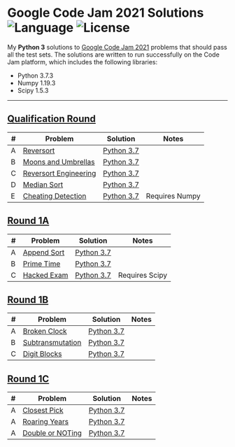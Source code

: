 # Google Code Jam 2021 Solutions ![Language](https://img.shields.io/badge/language-Python%203-orange) ![License](https://img.shields.io/github/license/theXYZT/codejam-2021)

My **Python 3** solutions to [Google Code Jam 2021](https://codingcompetitions.withgoogle.com/codejam/archive/2021) problems that should pass all the test sets. The solutions are written to run successfully on the Code Jam platform, which includes the following libraries:

 * Python 3.7.3
 * Numpy 1.19.3
 * Scipy 1.5.3

---

## [Qualification Round](https://codingcompetitions.withgoogle.com/codejam/round/000000000043580a)

| # | Problem | Solution | Notes |
|---|---------|----------|-------|
| A | [Reversort](https://codingcompetitions.withgoogle.com/codejam/round/000000000043580a/00000000006d0a5c) | [Python 3.7](https://github.com/theXYZT/codejam-2021/blob/master/Qualification%20Round/reversort.py) |  |
| B | [Moons and Umbrellas](https://codingcompetitions.withgoogle.com/codejam/round/000000000043580a/00000000006d1145) | [Python 3.7](https://github.com/theXYZT/codejam-2021/blob/master/Qualification%20Round/moons-and-umbrellas.py) |  |
| C | [Reversort Engineering](https://codingcompetitions.withgoogle.com/codejam/round/000000000043580a/00000000006d12d7) | [Python 3.7](https://github.com/theXYZT/codejam-2021/blob/master/Qualification%20Round/reversort-engineering.py) |  |
| D | [Median Sort](https://codingcompetitions.withgoogle.com/codejam/round/000000000043580a/00000000006d1284) | [Python 3.7](https://github.com/theXYZT/codejam-2021/blob/master/Qualification%20Round/median-sort.py) |  |
| E | [Cheating Detection](https://codingcompetitions.withgoogle.com/codejam/round/000000000043580a/00000000006d1155) | [Python 3.7](https://github.com/theXYZT/codejam-2021/blob/master/Qualification%20Round/cheating-detection.py) | Requires Numpy |


## [Round 1A](https://codingcompetitions.withgoogle.com/codejam/round/000000000043585d)

| # | Problem | Solution | Notes |
|---|---------|----------|-------|
| A | [Append Sort](https://codingcompetitions.withgoogle.com/codejam/round/000000000043585d/00000000007549e5) | [Python 3.7](https://github.com/theXYZT/codejam-2021/blob/master/Round%201A/append-sort.py) | |
| B | [Prime Time](https://codingcompetitions.withgoogle.com/codejam/round/000000000043585d/00000000007543d8) | [Python 3.7](https://github.com/theXYZT/codejam-2021/blob/master/Round%201A/prime-time.py) | |
| C | [Hacked Exam](https://codingcompetitions.withgoogle.com/codejam/round/000000000043585d/0000000000754750) | [Python 3.7](https://github.com/theXYZT/codejam-2021/blob/master/Round%201A/hacked-exam.py) | Requires Scipy |


## [Round 1B](https://codingcompetitions.withgoogle.com/codejam/round/0000000000435baf)

| # | Problem | Solution | Notes |
|---|---------|----------|-------|
| A | [Broken Clock](https://codingcompetitions.withgoogle.com/codejam/round/0000000000435baf/00000000007ae694) | [Python 3.7](https://github.com/theXYZT/codejam-2021/blob/master/Round%201B/broken-clock.py) | |
| B | [Subtransmutation](https://codingcompetitions.withgoogle.com/codejam/round/0000000000435baf/00000000007ae4aa) | [Python 3.7](https://github.com/theXYZT/codejam-2021/blob/master/Round%201B/subtransmutation.py) | |
| C | [Digit Blocks](https://codingcompetitions.withgoogle.com/codejam/round/0000000000435baf/00000000007ae37b) | [Python 3.7](https://github.com/theXYZT/codejam-2021/blob/master/Round%201B/digit-blocks.py) |  |


## [Round 1C](https://codingcompetitions.withgoogle.com/codejam/round/00000000004362d7)

| # | Problem | Solution | Notes |
|---|---------|----------|-------|
| A | [Closest Pick](https://codingcompetitions.withgoogle.com/codejam/round/00000000004362d7/00000000007c0f00) | [Python 3.7]() | |
| A | [Roaring Years](https://codingcompetitions.withgoogle.com/codejam/round/00000000004362d7/00000000007c0f01) | [Python 3.7]() | |
| A | [Double or NOTing](https://codingcompetitions.withgoogle.com/codejam/round/00000000004362d7/00000000007c1139) | [Python 3.7]() | |
